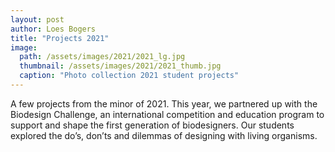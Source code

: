 ```yaml
---
layout: post
author: Loes Bogers
title: "Projects 2021"
image: 
  path: /assets/images/2021/2021_lg.jpg
  thumbnail: /assets/images/2021/2021_thumb.jpg
  caption: "Photo collection 2021 student projects"
---
```

A few projects from the minor of 2021. This year, we partnered up with the Biodesign Challenge, an international competition and education program to support and shape the first generation of biodesigners. Our students explored the do’s, don’ts and dilemmas of designing with living organisms. 


